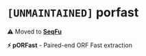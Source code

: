 # `[UNMAINTAINED]` porfast

:warning: Moved to [**SeqFu**](https://telatin.github.io/seqfu2)

**⚡ pORFast** - Paired-end ORF Fast extraction 

